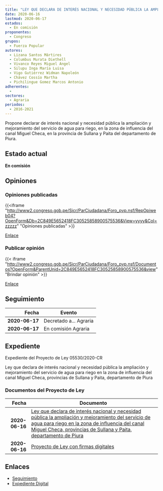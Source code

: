 ```yaml
---
title: "LEY QUE DECLARA DE INTERÉS NACIONAL Y NECESIDAD PÚBLICA LA AMPLIACIÓN Y MEJORAMIENTO DEL SERVICIO DE AGUA PARA RIEGO EN LA ZONA DE INFLUENCIA DEL CANAL MIGUEL CHECA, PROVINCIA DE SULLANA Y PAITA, DEPARTAMENTO DE PIURA"
date: 2020-06-16
lastmod: 2020-06-17
estados: 
  - En comisión
proponentes: 
  - Congreso
grupos: 
  - Fuerza Popular
autores: 
  - Lizana Santos Mártires
  - Columbus Murata Diethell
  - Vivanco Reyes Miguel Angel
  - Silupu Inga María Luisa
  - Vigo Gutiérrez Widman Napoleón
  - Chávez Cossío Martha
  - Pichilingue Gomez Marcos Antonio
adherentes: 
  - 
sectores: 
  - Agraria
periodos: 
  - 2016-2021
---
```


Propone declarar de interés nacional y necesidad pública la ampliación y mejoramiento del servicio de agua para riego, en la zona de influencia del canal Miguel Checa, en la provincia de Sullana y Paita del departamento de Piura.


## Estado actual

**En comisión**

## Opiniones

### Opiniones publicadas

{{<iframe "http://www2.congreso.gob.pe/Sicr/ParCiudadana/Foro_pvp.nsf/RepOpiweb04?OpenForm&Db=2C849E5652418FC30525858900575536&View=yyyy&Col=zzzzz" "Opiniones publicadas" >}}

[Enlace](http://www2.congreso.gob.pe/Sicr/ParCiudadana/Foro_pvp.nsf/RepOpiweb04?OpenForm&Db=2C849E5652418FC30525858900575536&View=yyyy&Col=zzzzz)
### Publicar opinión

{{< iframe "http://www2.congreso.gob.pe/Sicr/ParCiudadana/Foro_pvp.nsf/Documentos?OpenForm&ParentUnid=2C849E5652418FC30525858900575536&view" "Brindar opinión" >}}

[Enlace](http://www2.congreso.gob.pe/Sicr/ParCiudadana/Foro_pvp.nsf/Documentos?OpenForm&ParentUnid=2C849E5652418FC30525858900575536&view)

## Seguimiento

| Fecha | Evento |
|------:|--------|
| **2020-06-17** | Decretado a... Agraria|
| **2020-06-17** | En comisión Agraria|


## Expediente

Expediente del Proyecto de Ley 05530/2020-CR

Ley que declara de interés nacional y necesidad pública la ampliación y mejoramiento del servicio de agua para riego en la zona de influencia del canal Miguel Checa, provincias de Sullana y Paita, departamento de Piura


### Documentos del Proyecto de Ley

| Fecha | Documento |
|------:|--------|
| **2020-06-16** | [Ley que declara de interés nacional y necesidad pública la ampliación y mejoramiento del servicio de agua para riego en la zona de influencia del canal Miguel Checa, provincias de Sullana y Paita, departamento de Piura](http://www.leyes.congreso.gob.pe/Documentos/2016_2021/Proyectos_de_Ley_y_de_Resoluciones_Legislativas/PL05530_20200616.pdf) |
| **2020-06-16** | [Proyecto de Ley con firmas digitales](http://www.leyes.congreso.gob.pe/Documentos/2016_2021/Proyectos_de_Ley_y_de_Resoluciones_Legislativas/Proyectos_Firmas_digitales/PL05530.pdf) |

## Enlaces 

- [Seguimiento](http://www2.congreso.gob.pe/Sicr/TraDocEstProc/CLProLey2016.nsf/f7fff46988ca05b1052578e100829cc7/9586e7fb761f10ae052585890069d5be?OpenDocument)
- [Expediente Digital](http://www2.congreso.gob.pe/Sicr/TraDocEstProc/CLProLey2016.nsf/f7fff46988ca05b1052578e100829cc7/9586e7fb761f10ae052585890069d5be?OpenDocument&Click=05257FB7005EB655.eb71d0cf91d8294e05256cdf006b5706/$Body/0.1C6C)
